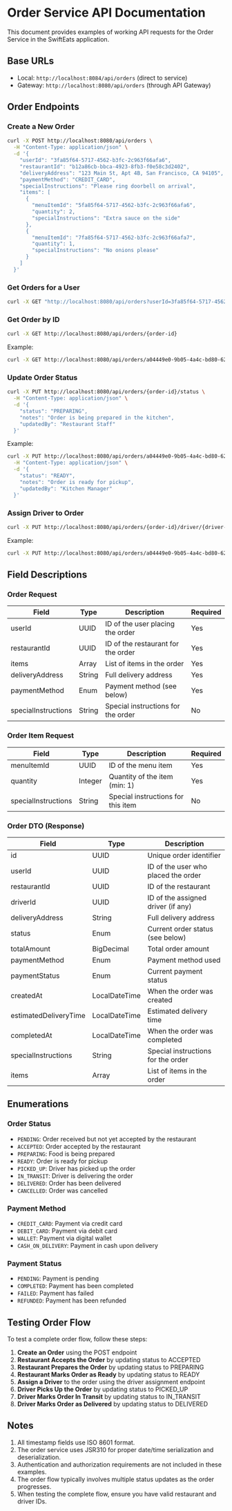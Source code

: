 # Order Service API Documentation

This document provides examples of working API requests for the Order Service in the SwiftEats application.

## Base URLs

- Local: `http://localhost:8084/api/orders` (direct to service)
- Gateway: `http://localhost:8080/api/orders` (through API Gateway)

## Order Endpoints

### Create a New Order

```bash
curl -X POST http://localhost:8080/api/orders \
  -H "Content-Type: application/json" \
  -d '{
    "userId": "3fa85f64-5717-4562-b3fc-2c963f66afa6",
    "restaurantId": "b12a86cb-bbca-4923-8fb3-f0e58c3d2402",
    "deliveryAddress": "123 Main St, Apt 4B, San Francisco, CA 94105",
    "paymentMethod": "CREDIT_CARD",
    "specialInstructions": "Please ring doorbell on arrival",
    "items": [
      {
        "menuItemId": "5fa85f64-5717-4562-b3fc-2c963f66afa6",
        "quantity": 2,
        "specialInstructions": "Extra sauce on the side"
      },
      {
        "menuItemId": "7fa85f64-5717-4562-b3fc-2c963f66afa7",
        "quantity": 1,
        "specialInstructions": "No onions please"
      }
    ]
  }'
```

### Get Orders for a User

```bash
curl -X GET "http://localhost:8080/api/orders?userId=3fa85f64-5717-4562-b3fc-2c963f66afa6&page=0&size=10"
```

### Get Order by ID

```bash
curl -X GET http://localhost:8080/api/orders/{order-id}
```

Example:
```bash
curl -X GET http://localhost:8080/api/orders/a04449e0-9b05-4a4c-bd80-6238f51060f5
```

### Update Order Status

```bash
curl -X PUT http://localhost:8080/api/orders/{order-id}/status \
  -H "Content-Type: application/json" \
  -d '{
    "status": "PREPARING",
    "notes": "Order is being prepared in the kitchen",
    "updatedBy": "Restaurant Staff"
  }'
```

Example:
```bash
curl -X PUT http://localhost:8080/api/orders/a04449e0-9b05-4a4c-bd80-6238f51060f5/status \
  -H "Content-Type: application/json" \
  -d '{
    "status": "READY",
    "notes": "Order is ready for pickup",
    "updatedBy": "Kitchen Manager"
  }'
```

### Assign Driver to Order

```bash
curl -X PUT http://localhost:8080/api/orders/{order-id}/driver/{driver-id}
```

Example:
```bash
curl -X PUT http://localhost:8080/api/orders/a04449e0-9b05-4a4c-bd80-6238f51060f5/driver/123e4567-e89b-12d3-a456-426614174000
```

## Field Descriptions

### Order Request

| Field | Type | Description | Required |
|-------|------|-------------|----------|
| userId | UUID | ID of the user placing the order | Yes |
| restaurantId | UUID | ID of the restaurant for the order | Yes |
| items | Array | List of items in the order | Yes |
| deliveryAddress | String | Full delivery address | Yes |
| paymentMethod | Enum | Payment method (see below) | Yes |
| specialInstructions | String | Special instructions for the order | No |

### Order Item Request

| Field | Type | Description | Required |
|-------|------|-------------|----------|
| menuItemId | UUID | ID of the menu item | Yes |
| quantity | Integer | Quantity of the item (min: 1) | Yes |
| specialInstructions | String | Special instructions for this item | No |

### Order DTO (Response)

| Field | Type | Description |
|-------|------|-------------|
| id | UUID | Unique order identifier |
| userId | UUID | ID of the user who placed the order |
| restaurantId | UUID | ID of the restaurant |
| driverId | UUID | ID of the assigned driver (if any) |
| deliveryAddress | String | Full delivery address |
| status | Enum | Current order status (see below) |
| totalAmount | BigDecimal | Total order amount |
| paymentMethod | Enum | Payment method used |
| paymentStatus | Enum | Current payment status |
| createdAt | LocalDateTime | When the order was created |
| estimatedDeliveryTime | LocalDateTime | Estimated delivery time |
| completedAt | LocalDateTime | When the order was completed |
| specialInstructions | String | Special instructions for the order |
| items | Array | List of items in the order |

## Enumerations

### Order Status

- `PENDING`: Order received but not yet accepted by the restaurant
- `ACCEPTED`: Order accepted by the restaurant
- `PREPARING`: Food is being prepared
- `READY`: Order is ready for pickup
- `PICKED_UP`: Driver has picked up the order
- `IN_TRANSIT`: Driver is delivering the order
- `DELIVERED`: Order has been delivered
- `CANCELLED`: Order was cancelled

### Payment Method

- `CREDIT_CARD`: Payment via credit card
- `DEBIT_CARD`: Payment via debit card
- `WALLET`: Payment via digital wallet
- `CASH_ON_DELIVERY`: Payment in cash upon delivery

### Payment Status

- `PENDING`: Payment is pending
- `COMPLETED`: Payment has been completed
- `FAILED`: Payment has failed
- `REFUNDED`: Payment has been refunded

## Testing Order Flow

To test a complete order flow, follow these steps:

1. **Create an Order** using the POST endpoint
2. **Restaurant Accepts the Order** by updating status to ACCEPTED
3. **Restaurant Prepares the Order** by updating status to PREPARING
4. **Restaurant Marks Order as Ready** by updating status to READY
5. **Assign a Driver** to the order using the driver assignment endpoint
6. **Driver Picks Up the Order** by updating status to PICKED_UP
7. **Driver Marks Order In Transit** by updating status to IN_TRANSIT
8. **Driver Marks Order as Delivered** by updating status to DELIVERED

## Notes

1. All timestamp fields use ISO 8601 format.
2. The order service uses JSR310 for proper date/time serialization and deserialization.
3. Authentication and authorization requirements are not included in these examples.
4. The order flow typically involves multiple status updates as the order progresses.
5. When testing the complete flow, ensure you have valid restaurant and driver IDs.

